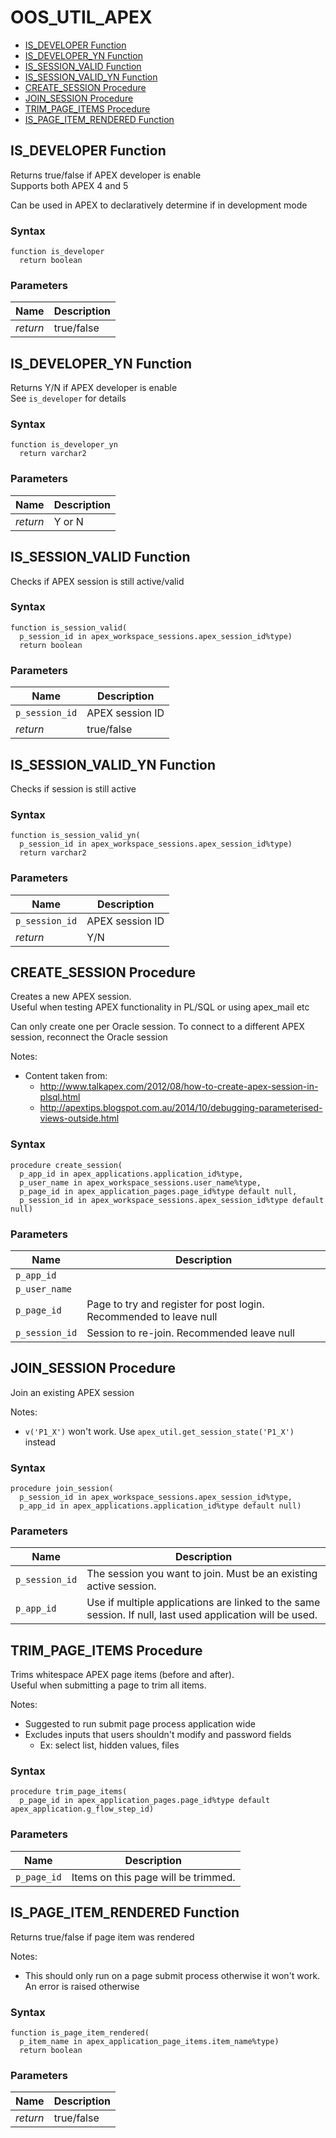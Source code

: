 # OOS_UTIL_APEX

- [IS_DEVELOPER Function](#is_developer)
- [IS_DEVELOPER_YN Function](#is_developer_yn)
- [IS_SESSION_VALID Function](#is_session_valid)
- [IS_SESSION_VALID_YN Function](#is_session_valid_yn)
- [CREATE_SESSION Procedure](#create_session)
- [JOIN_SESSION Procedure](#join_session)
- [TRIM_PAGE_ITEMS Procedure](#trim_page_items)
- [IS_PAGE_ITEM_RENDERED Function](#is_page_item_rendered)








 
## <a name="is_developer"></a>IS_DEVELOPER Function


<p>
<p>Returns true/false if APEX developer is enable<br />Supports both APEX 4 and 5</p><p>Can be used in APEX to declaratively determine if in development mode</p>
</p>

### Syntax
```plsql
function is_developer
  return boolean
```

### Parameters
Name | Description
--- | ---
*return* | true/false
 
 





 
## <a name="is_developer_yn"></a>IS_DEVELOPER_YN Function


<p>
<p>Returns Y/N if APEX developer is enable<br />See <code>is_developer</code> for details</p>
</p>

### Syntax
```plsql
function is_developer_yn
  return varchar2
```

### Parameters
Name | Description
--- | ---
*return* | Y or N
 
 





 
## <a name="is_session_valid"></a>IS_SESSION_VALID Function


<p>
<p>Checks if APEX session is still active/valid</p>
</p>

### Syntax
```plsql
function is_session_valid(
  p_session_id in apex_workspace_sessions.apex_session_id%type)
  return boolean
```

### Parameters
Name | Description
--- | ---
`p_session_id` | APEX session ID
*return* | true/false
 
 





 
## <a name="is_session_valid_yn"></a>IS_SESSION_VALID_YN Function


<p>
<p>Checks if session is still active</p>
</p>

### Syntax
```plsql
function is_session_valid_yn(
  p_session_id in apex_workspace_sessions.apex_session_id%type)
  return varchar2
```

### Parameters
Name | Description
--- | ---
`p_session_id` | APEX session ID
*return* | Y/N
 
 





 
## <a name="create_session"></a>CREATE_SESSION Procedure


<p>
<p>Creates a new APEX session.<br />Useful when testing APEX functionality in PL/SQL or using apex_mail etc</p><p>Can only create one per Oracle session. To connect to a different APEX session, reconnect the Oracle session</p><p>Notes:</p><ul>
<li>Content taken from:<ul>
<li><a href="http://www.talkapex.com/2012/08/how-to-create-apex-session-in-plsql.html">http://www.talkapex.com/2012/08/how-to-create-apex-session-in-plsql.html</a></li>
<li><a href="http://apextips.blogspot.com.au/2014/10/debugging-parameterised-views-outside.html">http://apextips.blogspot.com.au/2014/10/debugging-parameterised-views-outside.html</a></li>
</ul>
</li>
</ul>

</p>

### Syntax
```plsql
procedure create_session(
  p_app_id in apex_applications.application_id%type,
  p_user_name in apex_workspace_sessions.user_name%type,
  p_page_id in apex_application_pages.page_id%type default null,
  p_session_id in apex_workspace_sessions.apex_session_id%type default null)
```

### Parameters
Name | Description
--- | ---
`p_app_id` | 
`p_user_name` | 
`p_page_id` | Page to try and register for post login. Recommended to leave null
`p_session_id` | Session to re-join. Recommended leave null
 
 





 
## <a name="join_session"></a>JOIN_SESSION Procedure


<p>
<p>Join an existing APEX session</p><p>Notes:</p><ul>
<li><code>v(&#39;P1_X&#39;)</code> won&#39;t work. Use <code>apex_util.get_session_state(&#39;P1_X&#39;)</code> instead</li>
</ul>

</p>

### Syntax
```plsql
procedure join_session(
  p_session_id in apex_workspace_sessions.apex_session_id%type,
  p_app_id in apex_applications.application_id%type default null)
```

### Parameters
Name | Description
--- | ---
`p_session_id` | The session you want to join. Must be an existing active session.
`p_app_id` | Use if multiple applications are linked to the same session. If null, last used application will be used.
 
 





 
## <a name="trim_page_items"></a>TRIM_PAGE_ITEMS Procedure


<p>
<p>Trims whitespace APEX page items (before and after).<br />Useful when submitting a page to trim all items.</p><p>Notes:</p><ul>
<li>Suggested to run submit page process application wide</li>
<li>Excludes inputs that users shouldn&#39;t modify and password fields<ul>
<li>Ex: select list, hidden values, files</li>
</ul>
</li>
</ul>

</p>

### Syntax
```plsql
procedure trim_page_items(
  p_page_id in apex_application_pages.page_id%type default apex_application.g_flow_step_id)
```

### Parameters
Name | Description
--- | ---
`p_page_id` | Items on this page will be trimmed.
 
 





 
## <a name="is_page_item_rendered"></a>IS_PAGE_ITEM_RENDERED Function


<p>
<p>Returns true/false if page item was rendered</p><p>Notes:</p><ul>
<li>This should only run on a page submit process otherwise it won&#39;t work. An error is raised otherwise</li>
</ul>

</p>

### Syntax
```plsql
function is_page_item_rendered(
  p_item_name in apex_application_page_items.item_name%type)
  return boolean
```

### Parameters
Name | Description
--- | ---
*return* | true/false
 
 





 
